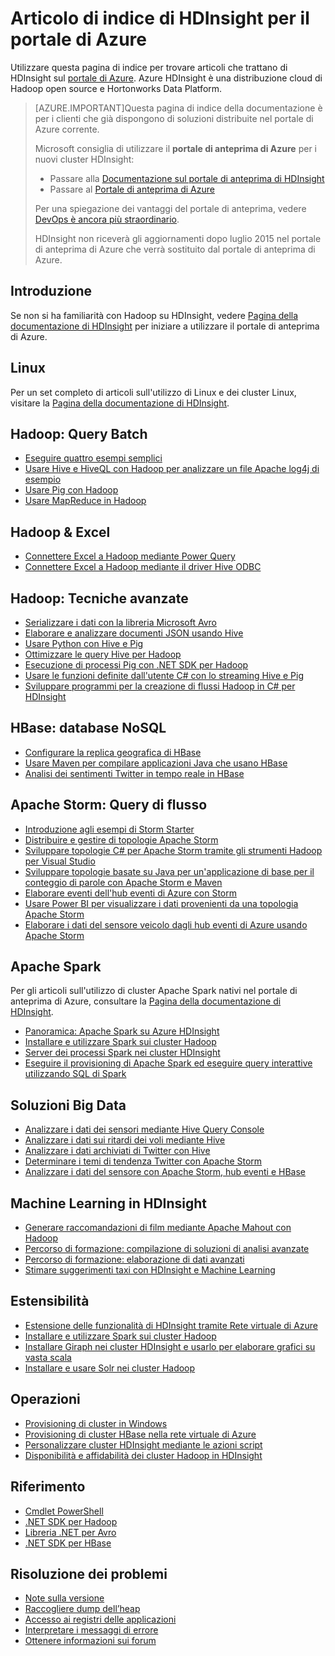 <properties
   pageTitle="Articolo di indice di HDInsight per il portale di Azure | Microsoft Azure"
   description="Una pagina di indice con collegamenti ad articoli relativi a HDInsight nel portale di Azure. Microsoft consiglia di utilizzare il portale di anteprima di Azure per i nuovi cluster Hadoop in HDInsight:"
   services="hdinsight"
   documentationCenter="na"
   authors="cjgronlund"
   manager="pablissima"
   editor=""/>

<tags
   ms.service="hdinsight"
   ms.devlang="na"
   ms.topic="index-page"
   ms.tgt_pltfrm="na"
   ms.workload="big-data"
   ms.date="08/17/2015"
   ms.author="cjgronlund"/>

# Articolo di indice di HDInsight per il portale di Azure

Utilizzare questa pagina di indice per trovare articoli che trattano di HDInsight sul [portale di Azure](https://manage.windowsazure.com/). Azure HDInsight è una distribuzione cloud di Hadoop open source e Hortonworks Data Platform.


> [AZURE.IMPORTANT]Questa pagina di indice della documentazione è per i clienti che già dispongono di soluzioni distribuite nel portale di Azure corrente.
>
> Microsoft consiglia di utilizzare il **portale di anteprima di Azure** per i nuovi cluster HDInsight:
>
> * Passare alla [Documentazione sul portale di anteprima di HDInsight](/documentation/services/hdinsight/)
> * Passare al [Portale di anteprima di Azure](https://portal.azure.com/)
>
> Per una spiegazione dei vantaggi del portale di anteprima, vedere [DevOps è ancora più straordinario](/overview/preview-portal/).
>
> HDInsight non riceverà gli aggiornamenti dopo luglio 2015 nel portale di anteprima di Azure che verrà sostituito dal portale di anteprima di Azure.

## Introduzione

Se non si ha familiarità con Hadoop su HDInsight, vedere [Pagina della documentazione di HDInsight](/documentation/services/hdinsight/) per iniziare a utilizzare il portale di anteprima di Azure.

## Linux

Per un set completo di articoli sull'utilizzo di Linux e dei cluster Linux, visitare la [Pagina della documentazione di HDInsight](/documentation/services/hdinsight/).

## Hadoop: Query Batch

* [Eseguire quattro esempi semplici](hdinsight-run-samples.md)
* [Usare Hive e HiveQL con Hadoop per analizzare un file Apache log4j di esempio](hdinsight-use-hive.md)
* [Usare Pig con Hadoop](hdinsight-use-pig.md)
* [Usare MapReduce in Hadoop](hdinsight-use-mapreduce.md)

## Hadoop & Excel

* [Connettere Excel a Hadoop mediante Power Query](hdinsight-connect-excel-power-query.md)
* [Connettere Excel a Hadoop mediante il driver Hive ODBC](hdinsight-connect-excel-hive-odbc-driver.md)


## Hadoop: Tecniche avanzate

* [Serializzare i dati con la libreria Microsoft Avro](hdinsight-dotnet-avro-serialization.md)
* [Elaborare e analizzare documenti JSON usando Hive](hdinsight-using-json-in-hive.md)
* [Usare Python con Hive e Pig](hdinsight-python.md)
* [Ottimizzare le query Hive per Hadoop](hdinsight-hadoop-optimize-hive-query–v1.md)
* [Esecuzione di processi Pig con .NET SDK per Hadoop](hdinsight-hadoop-use-pig-dotnet-sdk-v1.md)
* [Usare le funzioni definite dall'utente C# con lo streaming Hive e Pig](hdinsight-hadoop-hive-pig-udf-dotnet-csharp.md)
* [Sviluppare programmi per la creazione di flussi Hadoop in C# per HDInsight](hdinsight-hadoop-develop-deploy-streaming-jobs.md)

## HBase: database NoSQL

* [Configurare la replica geografica di HBase](hdinsight-hbase-geo-replication.md)
* [Usare Maven per compilare applicazioni Java che usano HBase](hdinsight-hbase-build-java-maven.md)
* [Analisi dei sentimenti Twitter in tempo reale in HBase](hdinsight-hbase-analyze-twitter-sentiment.md)

## Apache Storm: Query di flusso

* [Introduzione agli esempi di Storm Starter](hdinsight-apache-storm-tutorial-get-started-v1.md)
* [Distribuire e gestire di topologie Apache Storm](hdinsight-storm-deploy-monitor-topology.md)
* [Sviluppare topologie C# per Apache Storm tramite gli strumenti Hadoop per Visual Studio](hdinsight-storm-develop-csharp-visual-studio-topology.md)
* [Sviluppare topologie basate su Java per un'applicazione di base per il conteggio di parole con Apache Storm e Maven](hdinsight-storm-develop-java-topology.md)
* [Elaborare eventi dell'hub eventi di Azure con Storm](hdinsight-storm-develop-csharp-event-hub-topology.md)
* [Usare Power BI per visualizzare i dati provenienti da una topologia Apache Storm](hdinsight-storm-power-bi-topology.md)
* [Elaborare i dati del sensore veicolo dagli hub eventi di Azure usando Apache Storm](hdinsight-storm-iot-eventhub-documentdb.md)

## Apache Spark

Per gli articoli sull'utilizzo di cluster Apache Spark nativi nel portale di anteprima di Azure, consultare la [Pagina della documentazione di HDInsight](/documentation/services/hdinsight/).

* [Panoramica: Apache Spark su Azure HDInsight](hdinsight-apache-spark-overview.md)
* [Installare e utilizzare Spark sui cluster Hadoop](hdinsight-hadoop-spark-install.md)
* [Server dei processi Spark nei cluster HDInsight](hdinsight-apache-spark-job-server.md)
* [Eseguire il provisioning di Apache Spark ed eseguire query interattive utilizzando SQL di Spark](hdinsight-apache-spark-zeppelin-notebook-jupyter-spark-sql-v1.md)


## Soluzioni Big Data

* [Analizzare i dati dei sensori mediante Hive Query Console](hdinsight-hive-analyze-sensor-data.md)
* [Analizzare i dati sui ritardi dei voli mediante Hive](hdinsight-analyze-flight-delay-data.md)
* [Analizzare i dati archiviati di Twitter con Hive](hdinsight-analyze-twitter-data.md)
* [Determinare i temi di tendenza Twitter con Apache Storm](hdinsight-storm-twitter-trending.md)
* [Analizzare i dati del sensore con Apache Storm, hub eventi e HBase](hdinsight-storm-sensor-data-analysis.md)

## Machine Learning in HDInsight

* [Generare raccomandazioni di film mediante Apache Mahout con Hadoop](hdinsight-mahout.md)
* [Percorso di formazione: compilazione di soluzioni di analisi avanzate](machine-learning-data-science-how-to-create-machine-learning-service.md)
* [Percorso di formazione: elaborazione di dati avanzati](machine-learning-data-science-advanced-data-processing.md)
* [Stimare suggerimenti taxi con HDInsight e Machine Learning](machine-learning-data-science-process-hive-walkthrough.md)

## Estensibilità

* [Estensione delle funzionalità di HDInsight tramite Rete virtuale di Azure](hdinsight-extend-hadoop-virtual-network.md)
* [Installare e utilizzare Spark sui cluster Hadoop](hdinsight-hadoop-spark-install.md)
* [Installare Giraph nei cluster HDInsight e usarlo per elaborare grafici su vasta scala](hdinsight-hadoop-giraph-install-v1.md)
* [Installare e usare Solr nei cluster Hadoop](hdinsight-hadoop-solr-install-v1.md)

## Operazioni

* [Provisioning di cluster in Windows](hdinsight-provision-clusters-v1.md)
* [Provisioning di cluster HBase nella rete virtuale di Azure](hdinsight-hbase-provision-vnet.md)
* [Personalizzare cluster HDInsight mediante le azioni script](hdinsight-hadoop-customize-cluster-v1.md)
* [Disponibilità e affidabilità dei cluster Hadoop in HDInsight](hdinsight-high-availability.md)

## Riferimento

* [Cmdlet PowerShell](https://msdn.microsoft.com/library/azure/dn858087.aspx)  
* [.NET SDK per Hadoop](http://msdn.microsoft.com/library/azure/dn469975.aspx)  
* [Libreria .NET per Avro](https://hadoopsdk.codeplex.com/wikipage?title=Avro%20Library)  
* [.NET SDK per HBase](https://www.nuget.org/packages/Microsoft.HBase.Client/)  

## Risoluzione dei problemi

* [Note sulla versione](hdinsight-release-notes.md)
* [Raccogliere dump dell’heap](hdinsight-hadoop-collect-debug-heap-dumps.md)
* [Accesso ai registri delle applicazioni](hdinsight-hadoop-access-yarn-app-logs.md)
* [Interpretare i messaggi di errore](hdinsight-debug-jobs.md)
* [Ottenere informazioni sui forum](https://social.msdn.microsoft.com/forums/azure/home?forum=hdinsight)

<!---HONumber=Oct15_HO1-->